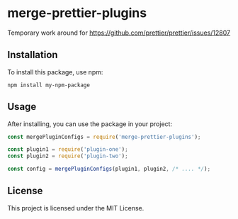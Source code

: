 # merge-prettier-plugins

Temporary work around for https://github.com/prettier/prettier/issues/12807

## Installation

To install this package, use npm:

```
npm install my-npm-package
```

## Usage

After installing, you can use the package in your project:

```javascript
const mergePluginConfigs = require('merge-prettier-plugins');

const plugin1 = require('plugin-one');
const plugin2 = require('plugin-two');

const config = mergePluginConfigs(plugin1, plugin2, /* .... */);


```

## License

This project is licensed under the MIT License.
